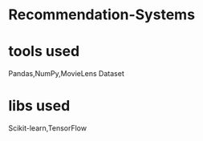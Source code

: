 # Recommendation-Systems


# tools used 
Pandas,NumPy,MovieLens Dataset

# libs used
Scikit-learn,TensorFlow 
